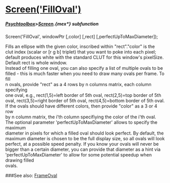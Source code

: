 # [Screen('FillOval')](Screen-FillOval) 
##### [Psychtoolbox](Psychtoolbox)>[Screen](Screen).{mex*} subfunction

Screen('FillOval', windowPtr [,color] [,rect] [,perfectUpToMaxDiameter]);

Fills an ellipse with the given color, inscribed within "rect"."color" is the  
clut index (scalar or [r g b] triplet) that you want to poke into each pixel;  
default produces white with the standard CLUT for this window's pixelSize.  
Default rect is whole window.  
Instead of filling one oval, you can also specify a list of multiple ovals to be  
filled - this is much faster when you need to draw many ovals per frame. To fill  
n ovals, provide "rect" as a 4 rows by n columns matrix, each column specifying  
one oval, e.g., rect(1,5)=left border of 5th oval, rect(2,5)=top border of 5th  
oval, rect(3,5)=right border of 5th oval, rect(4,5)=bottom border of 5th oval.  
If the ovals should have different colors, then provide "color" as a 3 or 4 row  
by n column matrix, the i'th column specifiying the color of the i'th oval.  
The optional parameter 'perfectUpToMaxDiameter' allows to specify the maximum  
diameter in pixels for which a filled oval should look perfect. By default, the  
maximum diameter is chosen to be the full display size, so all ovals will look  
perfect, at a possible speed penalty. If you know your ovals will never be  
bigger than a certain diameter, you can provide that diameter as a hint via  
'perfectUpToMaxDiameter' to allow for some potential speedup when drawing filled  
ovals.   


###See also:
[FrameOval](Screen-FrameOval)
